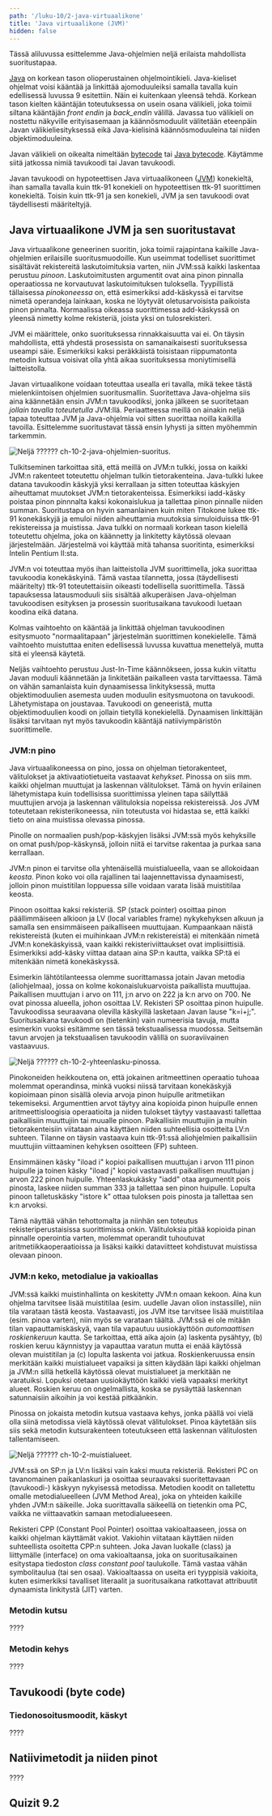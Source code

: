 ```yaml
---
path: '/luku-10/2-java-virtuaalikone'
title: 'Java virtuaalikone (JVM)'
hidden: false
---
```


<div>
<lead>Tässä aliluvussa esittelemme Java-ohjelmien neljä erilaista mahdollista suoritustapaa. </lead>
</div>

[Java](https://fi.wikipedia.org/wiki/Java) on korkean tason olioperustainen ohjelmointikieli. Java-kieliset ohjelmat voisi kääntää ja linkittää ajomoduuleiksi samalla tavalla kuin edellisessä luvussa 9 esitettiin. Näin ei kuitenkaan yleensä tehdä. Korkean tason kielten kääntäjän toteutuksessa on usein osana välikieli, joka toimii siltana kääntäjän _front endin_ ja _back_endin_ välillä. Javassa tuo välikieli on nostettu näkyville erityisasemaan ja käännösmoduulit välitetään eteenpäin Javan välikieliesityksessä eikä Java-kielisinä käännösmoduuleina tai niiden objektimoduuleina.

Javan välikieli on oikealta nimeltään [bytecode](https://en.wikipedia.org/wiki/Java_bytecode) tai [Java bytecode](https://en.wikipedia.org/wiki/Java_bytecode). Käytämme siitä jatkossa nimiä tavukoodi tai Javan tavukoodi.

Javan tavukoodi on hypoteettisen Java virtuaalikoneen ([JVM](https://fi.wikipedia.org/wiki/Java)) konekieltä, ihan samalla tavalla kuin ttk-91 konekieli on hypoteettisen ttk-91 suorittimen konekieltä. Toisin kuin ttk-91 ja sen konekieli, JVM ja sen tavukoodi ovat täydellisesti määriteltyjä.

## Java virtuaalikone JVM ja sen suoritustavat
Java virtuaalikone geneerinen suoritin, joka toimii rajapintana kaikille Java-ohjelmien erilaisille suoritusmuodoille. Kun useimmat todelliset suorittimet sisältävät rekistereitä laskutoimituksia varten, niin JVM:ssä kaikki laskentaa perustuu _pinoon_. Laskutoimitusten argumentit ovat aina pinon pinnalla operaatiossa ne korvautuvat laskutoimituksen tuloksella. Tyypillistä tällaisessa _pinokoneessa_ on, että esimerkiksi add-käskyssä ei tarvitse nimetä operandeja lainkaan, koska ne löytyvät oletusarvoisista paikoista pinon pinnalta. Normaalissa oikeassa suorittimessa add-käskyssä on yleensä nimetty kolme rekisteriä, joista yksi on tulosrekisteri.

JVM ei määrittele, onko suorituksessa rinnakkaisuutta vai ei. On täysin mahdollista, että yhdestä prosessista on samanaikaisesti suorituksessa useampi säie. Esimerkiksi kaksi peräkkäistä toisistaan riippumatonta metodin kutsua voisivat olla yhtä aikaa suorituksessa moniytimisellä laitteistolla.

Javan virtuaalikone voidaan toteuttaa usealla eri tavalla, mikä tekee tästä mielenkiintoisen ohjelmien suoritusmallin. Suoritettava Java-ohjelma siis aina käännetään ensin JVM:n tavukoodiksi, jonka jälkeen se suoritetaan _jollain tavalla toteutetulla_ JVM:llä. Periaatteessa meillä on ainakin neljä tapaa toteuttaa JVM ja Java-ohjelmia voi sitten suorittaa noilla kaikilla tavoilla. Esittelemme suoritustavat tässä ensin lyhysti ja sitten myöhemmin tarkemmin. 

<!-- Kuva: ch-10-2-java-ohjelmien-suoritus -->

![Neljä ??????  ch-10-2-java-ohjelmien-suoritus.](./ch-10-2-java-ohjelmien-suoritus.svg)
<div>
<illustrations motive="ch-10-2-java-ohjelmien-suoritus" frombottom="0" totalheight="40%"></illustrations>
</div>

Tulkitseminen tarkoittaa sitä, että meillä on JVM:n tulkki, jossa on kaikki JVM:n rakenteet toteutettu ohjelman tulkin tietorakenteina. Java-tulkki lukee datana tavukoodin käskyjä yksi kerrallaan ja sitten toteuttaa käskyjen aiheuttamat muutokset JVM:n tietorakenteissa. Esimerkiksi iadd-käsky poistaa pinon pinnnalta kaksi kokonaislukua ja tallettaa pinon pinnalle niiden summan. Suoritustapa on hyvin samanlainen kuin miten Titokone lukee ttk-91 konekäskyjä ja emuloi niiden aiheuttamia muutoksia simuloiduissa ttk-91 rekistereissa ja muistissa. Java tulkki on normaali korkean tason kielellä toteutettu ohjelma, joka on käännetty ja linkitetty käytössä olevaan järjestelmään. Järjestelmä voi käyttää mitä tahansa suoritinta, esimerkiksi Intelin Pentium II:sta.

JVM:n voi toteuttaa myös ihan laitteistolla JVM suorittimella, joka suorittaa tavukoodia konekäskyinä. Tämä vastaa tilannetta, jossa (täydellisesti määritelty) ttk-91 toteutettaisiin oikeasti todellisella suorittimella. Tässä tapauksessa latausmoduuli siis sisältää alkuperäisen Java-ohjelman tavukoodisen esityksen ja prosessin suoritusaikana tavukoodi luetaan koodina eikä datana. 

Kolmas vaihtoehto on kääntää ja linkittää ohjelman tavukoodinen esitysmuoto "normaalitapaan" järjestelmän suorittimen konekielelle. Tämä vaihtoehto muistuttaa eniten edellisessä luvussa kuvattua menettelyä, mutta sitä ei yleensä käytetä.

Neljäs vaihtoehto perustuu Just-In-Time käännökseen, jossa kukin viitattu Javan moduuli käännetään ja linkitetään paikalleen vasta tarvittaessa. Tämä on vähän samanlaista kuin dynaamisessa linkityksessä, mutta objektimoduulien asemesta uuden moduulin esitysmuotona on tavukoodi. Lähetymistapa on joustavaa. Tavukoodi on geneeristä, mutta objektimoduulien koodi on jollain tietyllä konekielellä. Dynaamisen linkittäjän lisäksi tarvitaan nyt myös tavukoodin kääntäjä natiiviympäristön suorittimelle.

### JVM:n pino

Java virtuaalikoneessa on pino, jossa on ohjelman tietorakenteet, välitulokset ja aktivaatiotietueita vastaavat _kehykset_. Pinossa on siis mm. kaikki ohjelman muuttujat ja laskennan välitulokset. Tämä on hyvin erilainen lähetymistapa kuin todellisissa suorittimissa yleinen tapa säilyttää muuttujien arvoja ja laskennan välituloksia nopeissa rekistereissä. Jos JVM toteutetaan rekisterikoneessa, niin toteutusta voi hidastaa se, että kaikki tieto on aina muistissa olevassa pinossa.

Pinolle on normaalien push/pop-käskyjen lisäksi JVM:ssä myös kehyksille on omat push/pop-käskynsä, jolloin niitä ei tarvitse rakentaa ja purkaa sana kerrallaan. 

JVM:n pinon ei tarvitse olla yhtenäisellä muistialueella, vaan se allokoidaan _keosta_. Pinon koko voi olla rajallinen tai laajennettavissa dynaamisesti, jolloin pinon muistitilan loppuessa sille voidaan varata lisää muistitilaa keosta.

Pinoon osoittaa kaksi rekisteriä. SP (stack pointer) osoittaa pinon päällimmäiseen alkioon ja LV (local variables frame) nykykehyksen alkuun ja samalla sen ensimmäiseen paikalliseen muuttujaan. Kumpaankaan näistä rekistereistä (kuten ei muihinkaan JVM:n rekistereistä) ei mitenkään nimetä JVM:n konekäskyissä, vaan kaikki rekisteriviittaukset ovat implisiittisiä. Esimerkiksi add-käsky viittaa dataan aina SP:n kautta, vaikka SP:tä ei mitenkään nimetä konekäskyssä.

Esimerkin lähtötilanteessa olemme suorittamassa jotain Javan metodia (aliohjelmaa), jossa on kolme kokonaislukuarvoista paikallista muuttujaa. Paikallisen muuttujan i arvo on 111, j:n arvo on 222 ja k:n arvo on 700. Ne ovat pinossa alueella, johon osoittaa LV. Rekisteri SP osoittaa pinon huipulle. Tavukoodissa seuraavana olevilla käskyillä lasketaan Javan lause "k=i+j;". Suoritusaikana tavukoodi on (tietenkin) vain numeerisia tavuja, mutta esimerkin vuoksi esitämme sen tässä tekstuaalisessa muodossa. Seitsemän tavun arvojen ja tekstuaalisen tavukoodin välillä on suoraviivainen vastaavuus.

<!-- Kuva: ch-10-2-yhteenlasku-pinossa -->

![Neljä ??????  ch-10-2-yhteenlasku-pinossa.](./ch-10-2-yhteenlasku-pinossa.svg)
<div>
<illustrations motive="ch-10-2-yhteenlasku-pinossa" frombottom="0" totalheight="40%"></illustrations>
</div>

Pinokoneiden heikkoutena on, että jokainen aritmeettinen operaatio tuhoaa molemmat operandinsa, minkä vuoksi niissä tarvitaan konekäskyjä kopioimaan pinon sisällä olevia arvoja pinon huipulle aritmetiikan tekemiseksi. Argumenttien arvot täytyy aina kopioida pinon huipulle ennen aritmeettisloogisia operaatioita ja niiden tulokset täytyy vastaavasti tallettaa paikallisiin muuttujiin tai muualle pinoon. Paikallisiin muuttujiin ja muihin tietorakenteisiin viitataan aina käyttäen niiden suhteellisia osoitteita LV:n suhteen. Tilanne on täysin vastaava kuin ttk-91:ssä aliohjelmien paikallisiin muuttujiin viittaaminen kehyksen osoitteen (FP) suhteen.

Ensimmäinen käsky "iload i" kopioi paikallisen muuttujan i arvon 111 pinon huipulle ja toinen käsky "iload j" kopioi vastaavasti paikallisen muuttujan j arvon 222 pinon huipulle. Yhteenlaskukäsky "iadd" otaa argumentit pois pinosta, laskee niiden summan 333 ja tallettaa sen pinon huipulle. Lopulta pinoon talletuskäsky "istore k" ottaa tuloksen pois pinosta ja tallettaa sen k:n arvoksi. 

Tämä näyttää vähän tehottomalta ja niinhän sen toteutus rekisteriperustaisissa suorittimissa onkin. Välituloksia pitää kopioida pinan pinnalle operointia varten, molemmat operandit tuhoutuvat aritmetiikkaoperaatioissa ja lisäksi kaikki dataviitteet kohdistuvat muistissa olevaan pinoon.

### JVM:n keko, metodialue ja vakioallas
JVM:ssä kaikki muistinhallinta on keskitetty JVM:n omaan kekoon. Aina kun ohjelma tarvitsee lisää muistitilaa (esim. uudelle Javan olion instassille), niin tila varataan tästä keosta. Vastaavasti, jos JVM itse tarvitsee lisää muistitilaa (esim. pinoa varten), niin myös se varataan täältä. JVM:ssä ei ole mitään tilan vapauttamiskäskyä, vaan tila vapautuu uusiokäyttöön _automaattisen roskienkeruun_ kautta. Se tarkoittaa, että aika ajoin (a) laskenta pysähtyy, (b) roskien keruu käynnistyy ja vapauttaa varatun mutta ei enää käytössä olevan muistitilan ja (c) lopulta laskenta voi jatkua. Roskienkeruussa ensin merkitään kaikki muistialueet vapaiksi ja sitten käydään läpi kaikki ohjelman ja JVM:n sillä hetkellä käytössä olevat muistialueet ja merkitään ne varatuiksi. Lopuksi otetaan uusiokäyttöön kaikki vielä vapaaksi merkityt alueet. Roskien keruu on ongelmallista, koska se pysäyttää laskennan satunnaisiin aikoihin ja voi kestää pitkäänkin. 

Pinossa on jokaista metodin kutsua vastaava kehys, jonka päällä voi vielä olla siinä metodissa vielä käytössä olevat välitulokset. Pinoa käytetään siis siis sekä metodin kutsurakenteen toteutukseen että laskennan välitulosten tallentamiseen. 

<!-- Kuva: ch-10-2-muistialueet -->

![Neljä ??????  ch-10-2-muistialueet.](./ch-10-2-muistialueet.svg)
<div>
<illustrations motive="ch-10-2-muistialueet" frombottom="0" totalheight="40%"></illustrations>
</div>

JVM:ssä on SP:n ja LV:n lisäksi vain kaksi muuta rekisteriä. Rekisteri PC on tavanomainen paikanlaskuri ja osoittaa seuraavaksi suoritettavaan (tavukoodi-) käskyyn nykyisessä metodissa. Metodien koodit on talletettu omalle metodialueelleen (JVM Method Area), joka on yhteiden kaikille yhden JVM:n säikeille. Joka suorittavalla säikeellä on tietenkin oma PC, vaikka ne viittaavatkin samaan metodialueeseen. 

Rekisteri CPP (Constant Pool Pointer) osoittaa vakioaltaaseen, jossa on kaikki ohjelman käyttämät vakiot. Vakiohin viitataan käyttäen niiden suhteellista osoitetta CPP:n suhteen. Joka Javan luokalle (class) ja liittymälle (interface) on oma vakioaltaansa, joka on suoritusaikainen esitystapa tiedoston _class constant pool_ taulukolle. Tämä vastaa vähän symbolitaulua (tai sen osaa). Vakioaltaassa on useita eri tyyppisiä vakioita, kuten esimerkiksi tavalliset literaalit ja suoritusaikana ratkottavat attribuutit dynaamista linkitystä (JIT) varten.




### Metodin kutsu

????

### Metodin kehys
????

## Tavukoodi (byte code)

### Tiedonosoitusmoodit, käskyt
????

## Natiivimetodit ja niiden pinot
????


## Quizit 9.2
<!-- Quiz 9.2.?? -->

<div><quiz id="4b44871b-2fe7-4fe1-978c-267d5bf8de80"></quiz></div>
